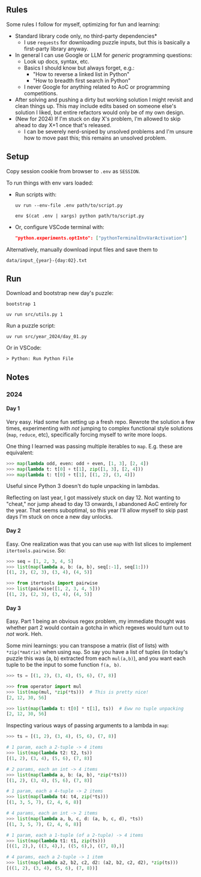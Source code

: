 ## Rules

Some rules I follow for myself, optimizing for fun and learning:

- Standard library code only, no third-party dependencies*
  - I use `requests` for downloading puzzle inputs, but this is basically a first-party library anyway.
- In general I can use Google or LLM for _generic_ programming questions:
  - Look up docs, syntax, etc.
  - Basics I should know but always forget, e.g.:
    - "How to reverse a linked list in Python"
    - "How to breadth first search in Python"
  - I never Google for anything related to AoC or programming competitions.
- After solving and pushing a dirty but working solution I might revisit and clean things up. This may include edits based on someone else's solution I liked, but entire refactors would only be of my own design.
- (New for 2024) If I'm stuck on day X's problem, I'm allowed to skip ahead to day X+1 once that's released.
  - I can be severely nerd-sniped by unsolved problems and I'm unsure how to move past this; this remains an unsolved problem.


## Setup

Copy session cookie from browser to `.env` as `SESSION`.

To run things with env vars loaded:

- Run scripts with:
  ```shell
  uv run --env-file .env path/to/script.py
  ```

  ```shell
  env $(cat .env | xargs) python path/to/script.py
  ```

- Or, configure VSCode terminal with:
  ```json
  "python.experiments.optInto": ["pythonTerminalEnvVarActivation"]
  ```

Alternatively, manually download input files and save them to

```shell
data/input_{year}-{day:02}.txt
```

## Run

Download and bootstrap new day's puzzle:

```shell
bootstrap 1
```

```shell
uv run src/utils.py 1
```

Run a puzzle script:

```shell
uv run src/year_2024/day_01.py
```

Or in VSCode:

```
> Python: Run Python File
```

## Notes

### 2024

#### Day 1

Very easy. Had some fun setting up a fresh repo. Rewrote the solution a few times, experimenting with _not_ jumping to complex functional style solutions (`map`, `reduce`, etc), specifically forcing myself to write more loops.

One thing I learned was passing multiple iterables to `map`. E.g. these are equivalent:

```python
>>> map(lambda odd, even: odd + even, [1, 3], [2, 4])
>>> map(lambda t: t[0] + t[1], zip([1, 3], [2, 4]))
>>> map(lambda t: t[0] + t[1], [(1, 2), (3, 4)])
```

Useful since Python 3 doesn't do tuple unpacking in lambdas.

Reflecting on last year, I got massively stuck on day 12. Not wanting to "cheat," nor jump ahead to day 13 onwards, I abandoned AoC entirely for the year. That seems suboptimal, so this year I'll allow myself to skip past days I'm stuck on once a new day unlocks.

#### Day 2

Easy. One realization was that you can use `map` with list slices to implement `itertools.pairwise`. So:

```python
>>> seq = [1, 2, 3, 4, 5]
>>> list(map(lambda a, b: (a, b), seq[:-1], seq[1:]))
[(1, 2), (2, 3), (3, 4), (4, 5)]

>>> from itertools import pairwise
>>> list(pairwise([1, 2, 3, 4, 5]))
[(1, 2), (2, 3), (3, 4), (4, 5)]
```

#### Day 3

Easy. Part 1 being an obvious regex problem, my immediate thought was whether part 2 would contain a gotcha in which regexes would turn out to _not_ work. Heh.

Some mini learnings: you can transpose a matrix (list of lists) with `*zip(*matrix)` when using `map`. So say you have a list of tuples (in today's puzzle this was (a, b) extracted from each `mul(a,b)`), and you want each tuple to be the input to some function `f(a, b)`.

```python
>>> ts = [(1, 2), (3, 4), (5, 6), (7, 8)]

>>> from operator import mul
>>> list(map(mul, *zip(*ts)))  # This is pretty nice!
[2, 12, 30, 56]

>>> list(map(lambda t: t[0] * t[1], ts))  # Eww no tuple unpacking
[2, 12, 30, 56]
```

Inspecting various ways of passing arguments to a lambda in `map`:

```python
>>> ts = [(1, 2), (3, 4), (5, 6), (7, 8)]

# 1 param, each a 2-tuple -> 4 items
>>> list(map(lambda t2: t2, ts))
[(1, 2), (3, 4), (5, 6), (7, 8)]

# 2 params, each an int -> 4 items
>>> list(map(lambda a, b: (a, b), *zip(*ts)))
[(1, 2), (3, 4), (5, 6), (7, 8)]

# 1 param, each a 4-tuple -> 2 items
>>> list(map(lambda t4: t4, zip(*ts)))
[(1, 3, 5, 7), (2, 4, 6, 8)]

# 4 params, each an int -> 2 items
>>> list(map(lambda a, b, c, d: (a, b, c, d), *ts))
[(1, 3, 5, 7), (2, 4, 6, 8)]

# 1 param, each a 1-tuple (of a 2-tuple) -> 4 items
>>> list(map(lambda t1: t1, zip(ts)))
[((1, 2),), ((3, 4),), ((5, 6),), ((7, 8),)]

# 4 params, each a 2-tuple -> 1 item
>>> list(map(lambda a2, b2, c2, d2: (a2, b2, c2, d2), *zip(ts)))
[((1, 2), (3, 4), (5, 6), (7, 8))]
```
